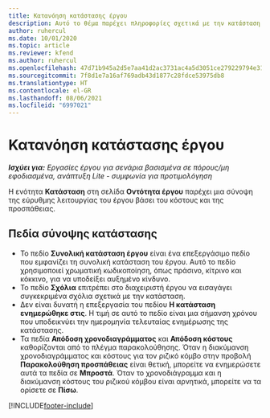 ```yaml
---
title: Κατανόηση κατάστασης έργου
description: Αυτό το θέμα παρέχει πληροφορίες σχετικά με την κατάσταση που έχει ανατεθεί σε έργα στο Dynamics 365 Project Operations.
author: ruhercul
ms.date: 10/01/2020
ms.topic: article
ms.reviewer: kfend
ms.author: ruhercul
ms.openlocfilehash: 47d71b945a2d5e7aa41d2ac3731ac4a5d3051ce279229794e31c9673f688130e
ms.sourcegitcommit: 7f8d1e7a16af769adb43d1877c28fdce53975db8
ms.translationtype: HT
ms.contentlocale: el-GR
ms.lasthandoff: 08/06/2021
ms.locfileid: "6997021"
---
```

# <a name="understand-project-status"></a>Κατανόηση κατάστασης έργου

_**Ισχύει για:** Εργασίες έργου για σενάρια βασισμένα σε πόρους/μη εφοδιασμένα, ανάπτυξη Lite - συμφωνία για προτιμολόγηση_


Η ενότητα **Κατάσταση** στη σελίδα **Οντότητα έργου** παρέχει μια σύνοψη της εύρυθμης λειτουργίας του έργου βάσει του κόστους και της προσπάθειας.


## <a name="status-summary-fields"></a>Πεδία σύνοψης κατάστασης

- Το πεδίο **Συνολική κατάσταση έργου** είναι ένα επεξεργάσιμο πεδίο που εμφανίζει τη συνολική κατάσταση του έργου. Αυτό το πεδίο χρησιμοποιεί χρωματική κωδικοποίηση, όπως πράσινο, κίτρινο και κόκκινο, για να υποδείξει αυξημένο κίνδυνο. 
- Το πεδίο **Σχόλια** επιτρέπει στο διαχειριστή έργου να εισαγάγει συγκεκριμένα σχόλια σχετικά με την κατάσταση. 
- Δεν είναι δυνατή η επεξεργασία του πεδίου **Η κατάσταση ενημερώθηκε στις**. Η τιμή σε αυτό το πεδίο είναι μια σήμανση χρόνου που υποδεικνύει την ημερομηνία τελευταίας ενημέρωσης της κατάστασης.
- Τα πεδία **Απόδοση χρονοδιαγράμματος** και **Απόδοση κόστους** καθορίζονται από το πλέγμα παρακολούθησης. Όταν η διακύμανση χρονοδιαγράμματος και κόστους για τον ριζικό κόμβο στην προβολή **Παρακολούθηση προσπάθειας** είναι θετική, μπορείτε να ενημερώσετε αυτά τα πεδία σε **Μπροστά**. Όταν το χρονοδιάγραμμα και η διακύμανση κόστους του ριζικού κόμβου είναι αρνητικά, μπορείτε να τα ορίσετε σε **Πίσω**.


[!INCLUDE[footer-include](../includes/footer-banner.md)]